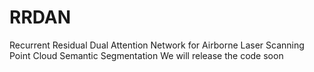 # RRDAN
Recurrent Residual Dual Attention Network for Airborne Laser Scanning Point Cloud Semantic Segmentation 
We will release the code soon
